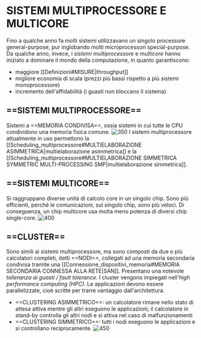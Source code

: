 # SISTEMI  MULTIPROCESSORE E MULTICORE
Fino a qualche anno fa molti sistemi utilizzavano un singolo processore general-purpose, pur inglobando molti microprocessori special-purpose. Da qualche anno, invece, i _sistemi multiprocessore_ e _multicore_ hanno iniziato a dominare il mondo della computazione, in quanto garantiscono:
- maggiore [[Definizioni#MISURE|throughput]]
- migliore economia di scala (prezzi più bassi rispetto a più sistemi monoprocessore)
- incremento dell'affidabilità (i guasti non bloccano il sistema)

## ==SISTEMI MULTIPROCESSORE==
Sistemi a ==MEMORIA CONDIVISA==, ossia sistemi in cui tutte le CPU condividono una memoria fisica comune.
![350](multiprocessore.png)
I sistemi multiprocessore attualmente in uso permettono la [[Scheduling_multiprocessore#MULTIELABORAZIONE ASIMMETRICA|multielaborazione asimmetrica]] e la [[Scheduling_multiprocessore#MULTIELABORAZIONE SIMMETRICA SYMMETRIC MULTI-PROCESSING SMP|multielaborazione simmetrica]].

## ==SISTEMI MULTICORE==
Si raggruppano diverse unità di calcolo core in un singolo chip.
Sono più efficienti, perché le comunicazioni, sul singolo chip, sono più veloci. Di conseguenza, un chip multicore usa molta meno potenza di diversi chip single-core.
![400](multicore.png)

## ==CLUSTER==
Sono simili ai sistemi multiprocessore, ma sono composti da due o più calcolatori completi, detti ==NODI==, collegati ad una memoria secondaria condivisa tramite una [[Connessione_dispositivi_memoria#MEMORIA SECONDARIA CONNESSA ALLA RETE|SAN]].
Presentano una notevole _tolleranza ai guasti / fault tolerance_. I cluster vengono impiegati nell'_high performance computing (HPC)_. Le applicazioni devono essere parallelizzate, cioè scritte per trarre vantaggio dall'architettura.
- ==CLUSTERING ASIMMETRICO==: un calcolatore rimane nello stato di attesa attiva mentre gli altri eseguono le applicazioni; il calcolatore in stand-by controlla gli altri nodi e si attiva nel caso di malfunzionamenti
- ==CLUSTERING SIMMETRICO==: tutti i nodi eseguono le applicazioni e si controllano reciprocamente.
![450](cluster.png)